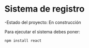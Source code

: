<h1> Sistema de registro</h1>

-Estado del proyecto: En construcción

Para ejecutar el sistema debes poner:

```npm install react```
